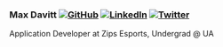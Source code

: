### Max Davitt [![GitHub](https://img.shields.io/badge/-themaxdavitt--?color=transparent&logoColor=171515&style=flat-square&logo=github&link=https://github.com/themaxdavitt)](https://github.com/themaxdavitt) [![LinkedIn](https://img.shields.io/badge/-themaxdavitt--?color=transparent&logoColor=2867B2&style=flat-square&logo=linkedin&link=https://www.linkedin.com/in/themaxdavitt/)](https://www.linkedin.com/in/themaxdavitt/) [![Twitter](https://img.shields.io/badge/-themaxdavitt--?color=transparent&style=flat-square&logo=twitter&link=https://twitter.com/themaxdavitt)](https://twitter.com/themaxdavitt)

Application Developer at Zips Esports, Undergrad @ UA

<!--
**themaxdavitt/themaxdavitt** is a ✨ _special_ ✨ repository because its `README.md` (this file) appears on your GitHub profile.

Here are some ideas to get you started:

- 🔭 I’m currently working on ...
- 🌱 I’m currently learning ...
- 👯 I’m looking to collaborate on ...
- 🤔 I’m looking for help with ...
- 💬 Ask me about ...
- 📫 How to reach me: ...
- 😄 Pronouns: ...
- ⚡ Fun fact: ...
-->
